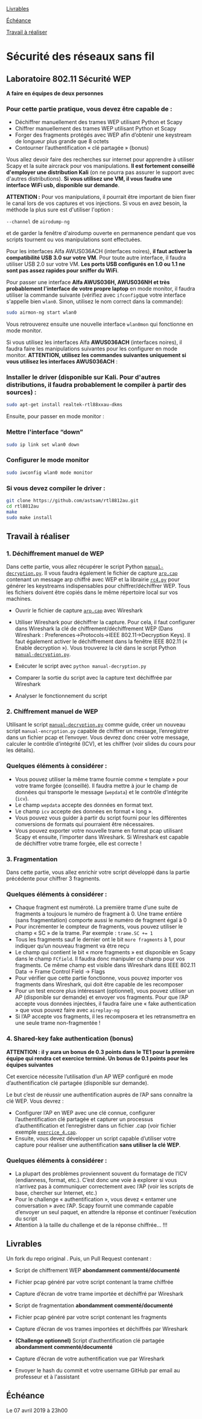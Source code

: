 [Livrables](https://github.com/arubinst/HEIGVD-SWI-Labo2-WEP#livrables)

[Échéance](https://github.com/arubinst/HEIGVD-SWI-Labo2-WEP#échéance)

[Travail à réaliser](https://github.com/arubinst/HEIGVD-SWI-Labo2-WEP#travail-à-réaliser)

# Sécurité des réseaux sans fil

## Laboratoire 802.11 Sécurité WEP

__A faire en équipes de deux personnes__

### Pour cette partie pratique, vous devez être capable de :

* Déchiffrer manuellement des trames WEP utilisant Python et Scapy
* Chiffrer manuellement des trames WEP utilisant Python et Scapy
* Forger des fragments protégés avec WEP afin d’obtenir une keystream de longueur plus grande que 8 octets
* Contourner l’authentification « clé partagée » (bonus)


Vous allez devoir faire des recherches sur internet pour apprendre à utiliser Scapy et la suite aircrack pour vos manipulations. __Il est fortement conseillé d'employer une distribution Kali__ (on ne pourra pas assurer le support avec d'autres distributions). __Si vous utilisez une VM, il vous faudra une interface WiFi usb, disponible sur demande__.

__ATTENTION :__ Pour vos manipulations, il pourrait être important de bien fixer le canal lors de vos captures et vos injections. Si vous en avez besoin, la méthode la plus sure est d'utiliser l'option :

```--channel``` de ```airodump-ng```

et de garder la fenêtre d'airodump ouverte en permanence pendant que vos scripts tournent ou vos manipulations sont effectuées.

Pour les interfaces Alfa AWUS036ACH (interfaces noires), __il faut activer la compatibilité USB 3.0 sur votre VM__. Pour toute autre interface, il faudra utiliser USB 2.0 sur votre VM. __Les ports USB configurés en 1.0 ou 1.1 ne sont pas assez rapides pour sniffer du WiFi__.

Pour passer une interface __Alfa AWUS036H, AWUS036NH et très probablement l'interface de votre propre laptop__ en mode monitor, il faudra utiliser la commande suivante (vérifiez avec ```ifconfig```que votre interface s'appelle bien ```wlan0```. Sinon, utilisez le nom correct dans la commande):

```bash
sudo airmon-ng start wlan0
```

Vous retrouverez ensuite une nouvelle interface ```wlan0mon``` qui fonctionne en mode monitor.

Si vous utilisez les interfaces Alfa __AWUS036ACH__ (interfaces noires), il faudra faire les manipulations suivantes pour les configurer en mode monitor. __ATTENTION, utilisez les commandes suivantes uniquement si vous utilisez les interfaces AWUS036ACH__ :

### Installer le driver (disponible sur Kali. Pour d'autres distributions, il faudra probablement le compiler à partir des sources) :

```bash
sudo apt-get install realtek-rtl88xxau-dkms
```

Ensuite, pour passer en mode monitor :

### Mettre l'interface “down”

```bash
sudo ip link set wlan0 down
```

### Configurer le mode monitor

```bash
sudo iwconfig wlan0 mode monitor
```

### Si vous devez compiler le driver :

```bash
git clone https://github.com/astsam/rtl8812au.git
cd rtl8812au
make
sudo make install
```

## Travail à réaliser

### 1. Déchiffrement manuel de WEP

Dans cette partie, vous allez récupérer le script Python [`manual-decryption.py`](https://github.com/arubinst/HEIGVD-SWI-Labo2-WEP/blob/master/files/). Il vous faudra également le fichier de capture [`arp.cap`](https://github.com/arubinst/HEIGVD-SWI-Labo2-WEP/blob/master/files/) contenant un message arp chiffré avec WEP et la librairie [`rc4.py`](https://github.com/arubinst/HEIGVD-SWI-Labo2-WEP/blob/master/files/) pour générer les keystreams indispensables pour chiffrer/déchiffrer WEP. Tous les fichiers doivent être copiés dans le même répertoire local sur vos machines.

- Ouvrir le fichier de capture [`arp.cap`](https://github.com/arubinst/HEIGVD-SWI-Labo2-WEP/blob/master/files/) avec Wireshark
   
- Utiliser Wireshark pour déchiffrer la capture. Pour cela, il faut configurer dans Wireshark la clé de chiffrement/déchiffrement WEP (Dans Wireshark : Preferences&rarr;Protocols&rarr;IEEE 802.11&rarr;Decryption Keys). Il faut également activer le déchiffrement dans la fenêtre IEEE 802.11 (« Enable decryption »). Vous trouverez la clé dans le script Python [`manual-decryption.py`](https://github.com/arubinst/HEIGVD-SWI-Labo2-WEP/blob/master/files/).
   
- Exécuter le script avec `python manual-decryption.py`
   
- Comparer la sortie du script avec la capture text déchiffrée par Wireshark
   
- Analyser le fonctionnement du script

### 2. Chiffrement manuel de WEP

Utilisant le script [`manual-decryption.py`](https://github.com/arubinst/HEIGVD-SWI-Labo2-WEP/blob/master/files/) comme guide, créer un nouveau script `manual-encryption.py` capable de chiffrer un message, l’enregistrer dans un fichier pcap et l’envoyer.
Vous devrez donc créer votre message, calculer le contrôle d’intégrité (ICV), et les chiffrer (voir slides du cours pour les détails).


### Quelques éléments à considérer :

- Vous pouvez utiliser la même trame fournie comme « template » pour votre trame forgée (conseillé). Il faudra mettre à jour le champ de données qui transporte le message (`wepdata`) et le contrôle d’intégrite (`icv`).
- Le champ `wepdata` accepte des données en format text.
- Le champ `icv` accepte des données en format « long ».
- Vous pouvez vous guider à partir du script fourni pour les différentes conversions de formats qui pourraient être nécessaires.
- Vous pouvez exporter votre nouvelle trame en format pcap utilisant Scapy et ensuite, l’importer dans Wireshark. Si Wireshark est capable de déchiffrer votre trame forgée, elle est correcte !


### 3. Fragmentation

Dans cette partie, vous allez enrichir votre script développé dans la partie précédente pour chiffrer 3 fragments.

### Quelques éléments à considérer :

- Chaque fragment est numéroté. La première trame d’une suite de fragments a toujours le numéro de fragment à 0. Une trame entière (sans fragmentation) comporte aussi le numéro de fragment égal à 0
- Pour incrémenter le compteur de fragments, vous pouvez utiliser le champ « SC » de la trame. Par exemple : `trame.SC += 1`
- Tous les fragments sauf le dernier ont le bit `more fragments` à 1, pour indiquer qu’un nouveau fragment va être reçu
- Le champ qui contient le bit « more fragments » est disponible en Scapy dans le champ `FCfield`. Il faudra donc manipuler ce champ pour vos fragments. Ce même champ est visible dans Wireshark dans IEEE 802.11 Data &rarr; Frame Control Field &rarr; Flags
- Pour vérifier que cette partie fonctionne, vous pouvez importer vos fragments dans Wireshark, qui doit être capable de les recomposer
- Pour un test encore plus intéressant (optionnel), vous pouvez utiliser un AP (disponible sur demande) et envoyer vos fragments. Pour que l’AP accepte vous données injectées, il faudra faire une « fake authentication » que vous pouvez faire avec `aireplay-ng`
- Si l’AP accepte vos fragments, il les recomposera et les retransmettra en une seule trame non-fragmentée !


### 4. Shared-key fake authentication (bonus)

**ATTENTION :  il y aura un bonus de 0.3 points dans le TE1 pour la première équipe qui rendra cet exercice terminé. Un bonus de 0.1 points pour les équipes suivantes**

Cet exercice nécessite l’utilisation d’un AP WEP configuré en mode d’authentification clé partagée (disponible sur demande).

Le but c’est de réussir une authentification auprès de l’AP sans connaître la clé WEP. Vous devrez :

- Configurer l’AP en WEP avec une clé connue, configurer l’authentification clé partagée et capturer un processus d’authentification et l’enregistrer dans un fichier .cap (voir fichier exemple [`exercice_4.cap`](https://github.com/arubinst/HEIGVD-SWI-Labo2-WEP/blob/master/files/).
- Ensuite, vous devez développer un script capable d’utiliser votre capture pour réaliser une authentification **sans utiliser la clé WEP**.


### Quelques éléments à considérer :

- La plupart des problèmes proviennent souvent du formatage de l’ICV (endianness, format, etc.). C’est donc une voie à explorer si vous n’arrivez pas à communiquer correctement avec l’AP (voir les scripts de base, chercher sur Internet, etc.)
- Pour le challenge « authentification », vous devez « entamer une conversation » avec l’AP. Scapy fournit une commande capable d’envoyer un seul paquet, en attendre la réponse et continuer l’exécution du script
- Attention à la taille du challenge et de la réponse chiffrée… !!!


## Livrables

Un fork du repo original . Puis, un Pull Request contenant :

-	Script de chiffrement WEP **abondamment commenté/documenté**
  - Fichier pcap généré par votre script contenant la trame chiffrée
  - Capture d’écran de votre trame importée et déchiffré par Wireshark
-	Script de fragmentation **abondamment commenté/documenté**
  - Fichier pcap généré par votre script contenant les fragments
  - Capture d’écran de vos trames importées et déchiffrés par Wireshark 
-	**(Challenge optionnel)** Script d’authentification clé partagée **abondamment commenté/documenté**
  - Capture d’écran de votre authentification vue par Wireshark

-	Envoyer le hash du commit et votre username GitHub par email au professeur et à l'assistant


## Échéance

Le 07 avril 2019 à 23h00
